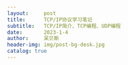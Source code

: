 ```yaml
---
layout:     post
title:      TCP/IP协议学习笔记
subtitle:   TCP/IP简介、TCP编程、UDP编程
date:       2023-1-4
author:     呆贝斯
header-img: img/post-bg-desk.jpg
catalog: true
---
```

